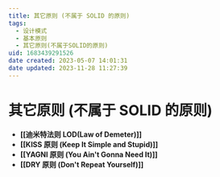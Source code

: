 ```yaml
---
title: 其它原则 (不属于 SOLID 的原则)
tags: 
  - 设计模式
  - 基本原则
  - 其它原则(不属于SOLID的原则)
uid: 1683439291526
date created: 2023-05-07 14:01:31
date updated: 2023-11-28 11:27:39
---
```


# 其它原则 (不属于 SOLID 的原则)

- **[[迪米特法则 LOD(Law of Demeter)]]**
- **[[KISS 原则 (Keep It Simple and Stupid)]]**
- **[[YAGNI 原则 (You Ain't Gonna Need It)]]**
- **[[DRY 原则 (Don't Repeat Yourself)]]**
